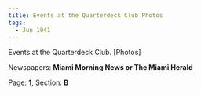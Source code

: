 ```yaml
---  
title: Events at the Quarterdeck Club Photos  
tags:  
  - Jun 1941  
---  
```

  
Events at the Quarterdeck Club. [Photos]  
  
Newspapers: **Miami Morning News or The Miami Herald**  
  
Page: **1**, Section: **B** 
